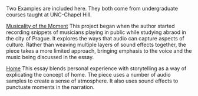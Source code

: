 Two Examples are included here. They both come from undergraduate courses taught at UNC-Chapel Hill. 

[Musicality of the Moment](http://altscholarship.com/digwriting/sites/default/files/2018-11/MusicalityOfTheMoment-RevisedMix.mp3) This project began when the author started recording snippets of musicians playing in public while studying abraod in the city of Prague. It explores the ways that audio can capture aspects of culture. Rather than weaving multiple layers of sound effects together, the piece takes a more limited approach, bringing emphasis to the voice and the music being discussed in the essay. 

[Home](http://altscholarship.com/digwriting/sites/default/files/2018-11/Audio%20Essay%20Revised%20-%2011%3A5%3A18%2C%203.54%20PM.mp3) This essay blends personal experience with storytelling as a way of explicating the concept of home. The piece uses a number of audio samples to create a sense of atmosphere. It also uses sound effects to punctuate moments in the narration.
